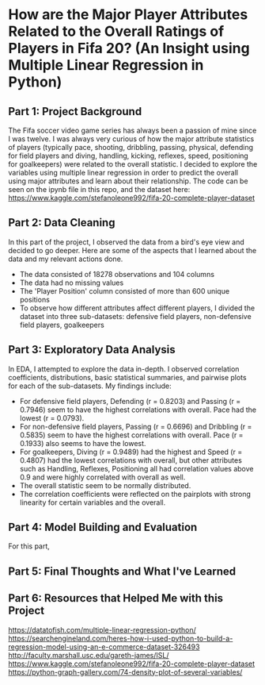 # How are the Major Player Attributes Related to the Overall Ratings of Players in Fifa 20? (An Insight using Multiple Linear Regression in Python)

## Part 1: Project Background 
  The Fifa soccer video game series has always been a passion of mine since I was twelve. I was always very curious of how the major attribute statistics of players (typically pace, shooting, dribbling, passing, physical, defending for field players and diving, handling, kicking, reflexes, speed, positioning for goalkeepers) were related to the overall statistic. I decided to explore the variables using multiple linear regression in order to predict the overall using major attributes and learn about their relationship. The code can be seen on the ipynb file in this repo, and the dataset here: https://www.kaggle.com/stefanoleone992/fifa-20-complete-player-dataset

## Part 2: Data Cleaning
  In this part of the project, I observed the data from a bird's eye view and decided to go deeper. Here are some of the aspects that I learned about the data and my relevant actions done.
  - The data consisted of 18278 observations and 104 columns
  - The data had no missing values 
  - The 'Player Position' column consisted of more than 600 unique positions
  - To observe how different attributes affect different players, I divided the dataset into three sub-datasets: defensive field players, non-defensive field players, goalkeepers
  
## Part 3: Exploratory Data Analysis
  In EDA, I attempted to explore the data in-depth. I observed correlation coefficients, distributions, basic statistical summaries, and pairwise plots for each of the sub-datasets. My findings include:
  - For defensive field players, Defending (r = 0.8203) and Passing (r = 0.7946) seem to have the highest correlations with overall. Pace had the lowest (r = 0.0793).
  - For non-defensive field players, Passing (r = 0.6696) and Dribbling (r = 0.5835) seem to have the highest correlations with overall. Pace (r = 0.1933) also seems to have the lowest.
  - For goalkeepers, Diving (r = 0.9489) had the highest and Speed (r = 0.4807) had the lowest correlations with overall, but other attributes such as Handling, Reflexes, Positioning all had correlation values above 0.9 and were highly correlated with overall as well. 
  - The overall statistic seem to be normally distributed.
  - The correlation coefficients were reflected on the pairplots with strong linearity for certain variables and the overall.

## Part 4: Model Building and Evaluation
  For this part, 

## Part 5: Final Thoughts and What I've Learned

## Part 6: Resources that Helped Me with this Project

https://datatofish.com/multiple-linear-regression-python/
https://searchengineland.com/heres-how-i-used-python-to-build-a-regression-model-using-an-e-commerce-dataset-326493
http://faculty.marshall.usc.edu/gareth-james/ISL/
https://www.kaggle.com/stefanoleone992/fifa-20-complete-player-dataset 
https://python-graph-gallery.com/74-density-plot-of-several-variables/
